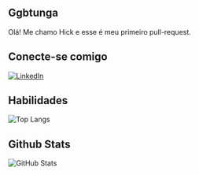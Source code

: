 ## Ggbtunga

Olá! Me chamo Hick e esse é meu primeiro pull-request.

## Conecte-se comigo
[![LinkedIn](https://img.shields.io/badge/LinkedIn-000?style=for-the-badge&logo=linkedin&logoColor=0E76A8)](https://www.linkedin.com/in/hick-tan/)

## Habilidades

![Top Langs](https://github-readme-stats-git-masterrstaa-rickstaa.vercel.app/api/top-langs/?username=ggbtunga&layout=compact&bg_color=000&border_color=30A3DC&title_color=E94D5F&text_color=FFF)

## Github Stats

![GitHub Stats](https://github-readme-stats.vercel.app/api?username=ggbtunga&theme=transparent&bg_color=000&border_color=30A3DC&show_icons=true&icon_color=30A3DC&title_color=E94D5F&text_color=FFF)
